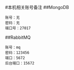 #本机相关账号备注
##MongoDB
```
账号：无 
密码：无
端口号：27017
```
##RabbitMQ
```
账号：mq
密码：123456
端口：5672
后台端口：15672
```